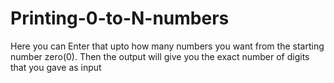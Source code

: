 # Printing-0-to-N-numbers
Here you can Enter that upto how many numbers you want from the starting number zero(0).
Then the output will give you the exact number of digits that you gave as input
